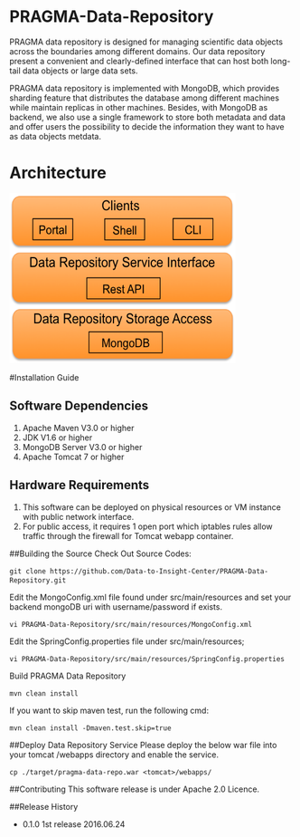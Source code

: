 # PRAGMA-Data-Repository
PRAGMA data repository is designed for managing scientific data objects across the boundaries among different domains. 
Our data repository present a convenient and clearly-defined interface that can host both long-tail data objects or large data sets. 

PRAGMA data repository is implemented with MongoDB, which provides sharding feature that distributes the database among different machines while maintain replicas in other machines. Besides, with MongoDB as backend, we also use a single framework to store both metadata and data and offer users the possibility to decide the information they want to have as data objects metdata.

# Architecture
<img src="https://raw.githubusercontent.com/Data-to-Insight-Center/PRAGMA-Data-Repository/master/docs/repo-arch.png" width="400" height="300">

#Installation Guide

## Software Dependencies

1. Apache Maven V3.0 or higher
2. JDK V1.6 or higher
3. MongoDB Server V3.0 or higher
4. Apache Tomcat 7 or higher

## Hardware Requirements

1. This software can be deployed on physical resources or VM instance with public network interface.
2. For public access, it requires 1 open port which iptables rules allow traffic through the firewall for Tomcat webapp container.

##Building the Source
Check Out Source Codes:
```
git clone https://github.com/Data-to-Insight-Center/PRAGMA-Data-Repository.git
```

Edit the MongoConfig.xml file found under src/main/resources and set your backend mongoDB uri with username/password if exists.
```
vi PRAGMA-Data-Repository/src/main/resources/MongoConfig.xml
```
Edit the SpringConfig.properties file under src/main/resources;
```
vi PRAGMA-Data-Repository/src/main/resources/SpringConfig.properties
```

Build PRAGMA Data Repository
```
mvn clean install
```
If you want to skip maven test, run the following cmd:
``` 
mvn clean install -Dmaven.test.skip=true
```

##Deploy Data Repository Service 
Please deploy the below war file into your tomcat /webapps directory and enable the service.

```
cp ./target/pragma-data-repo.war <tomcat>/webapps/
```


##Contributing
This software release is under Apache 2.0 Licence.

##Release History
* 0.1.0 1st release 2016.06.24
